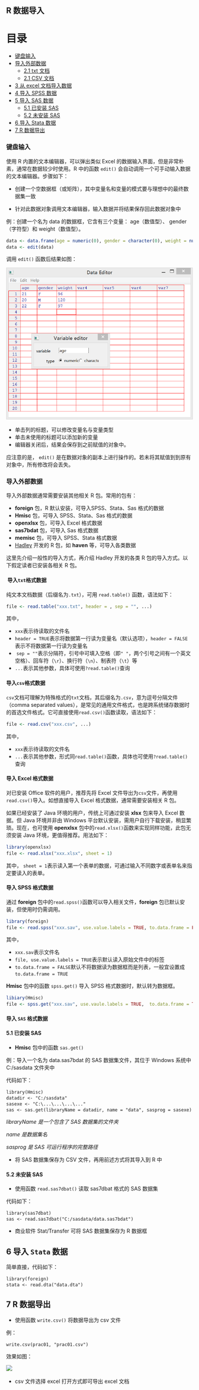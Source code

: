 
##  R 数据导入

# 目录

* [键盘输入](#键盘输入)
* [导入外部数据](#导入外部数据)
    * [2.1 txt 文档](#21-txt-文档)
    * [2.1 CSV 文档](#21-csv-文档)
* [3 从 excel 文档导入数据](#3-从-excel-文档导入数据)
* [4 导入 SPSS 数据](#4-导入-spss-数据)
* [5 导入 SAS 数据](#5-导入-sas-数据)
    * [5.1 已安装 SAS](#51-已安装-sas)
    * [5.2 未安装 SAS](#52-未安装-sas)
* [6 导入 Stata 数据](#6-导入-stata-数据)
* [7 R 数据导出](#7-r-数据导出)

### 键盘输入

使用 R 内置的文本编辑器，可以弹出类似 Excel 的数据输入界面，但是非常朴素，通常在数据较少时使用。R 中的函数 `edit()` 会自动调用一个可手动输入数据的文本编辑器。步骤如下：

- 创建一个空数据框（或矩阵），其中变量名和变量的模式要与理想中的最终数据集一致

- 针对此数据对象调用文本编辑器，输入数据并将结果保存回此数据对象中

例：创建一个名为 data 的数据框，它含有三个变量： age（数值型）、 gender（字符型）和 weight（数值型）。

```r
data <- data.frame(age = numeric(0), gender = character(0), weight = numeric(0))
data <- edit(data)
```
调用 `edit()` 函数后结果如图：

![](pic-import-keyboard.png)

- 单击列的标题，可以修改变量名与变量类型
- 单击未使用的标题可以添加新的变量
- 编辑器关闭后，结果会保存到之前赋值的对象中。

应注意的是， `edit()` 是在数据对象的副本上进行操作的。若未将其赋值到到原有对象中，所有修改将会丢失。

### 导入外部数据

导入外部数据通常需要安装其他相关 R 包。常用的包有：
- **foreign** 包，R 默认安装，可导入SPSS、Stata、Sas 格式的数据
- **Hmisc** 包，可导入 SPSS、Stata、Sas 格式的数据
- **openxlsx** 包，可导入 Excel 格式数据
- **sas7bdat** 包，可导入 Sas 格式数据
- **memisc** 包，可导入 SPSS、Stata 格式数据
- [Hadley](http://hadley.nz/) 开发的 R 包，如 **haven** 等，可导入各类数据

这里先介绍一般性的导入方式，再介绍 Hadley 开发的各类 R 包的导入方式。以下假定读者已安装各相关 R 包。

####  导入`txt`格式数据

纯文本文档数据（后缀名为`.txt`），可用 `read.table()` 函数，语法如下：

```r
file <- read.table("xxx.txt", header = , sep = "", ...)
```

其中，

- `xxx`表示待读取的文件名
- `header = TRUE`表示将数据第一行读为变量名（默认选项），`header = FALSE`表示不将数据第一行读为变量名
-  `sep = ""`表示分隔符，引号中可填入空格（即`" "`，两个引号之间有一个英文空格）、回车符（`\r`）、换行符（`\n`）、制表符（`\t`）等
- `...`表示其他参数，具体可使用`?read.table()`查询

#### 导入`csv`格式数据

`csv`文档可理解为特殊格式的`txt`文档，其后缀名为`.csv`，意为逗号分隔文件（comma separated values），是常见的通用文件格式，也是跨系统储存数据时的首选文件格式。它可直接使用`read.csv()`函数读取，语法如下：

```r
file <- read.csv("xxx.csv", ...)
```

其中，

- `xxx`表示待读取的文件名
- `...`表示其他参数，形式同`read.table()`函数，具体也可使用`?read.table()`查询


#### 导入 Excel 格式数据

对已安装 Office 软件的用户，推荐先将 Excel 文件导出为`csv`文件，再使用`read.csv()`导入。如想直接导入 Excel 格式数据，通常需要安装相关 R 包。

如果已经安装了 Java 环境的用户，传统上可通过安装 **xlsx** 包来导入 Excel 数据。但 Java 环境并非由 Windows 平台默认安装，需用户自行下载安装，稍显繁琐。现在，也可使用 **openxlsx** 包中的`read.xlsx()`函数来实现同样功能，此包无须安装 Java 环境，更值得推荐。用法如下：
```r
library(openxlsx)
file <- read.xlsx("xxx.xlsx", sheet = 1)
```
其中， `sheet = 1`表示读入第一个表单的数据，可通过输入不同数字或表单名来指定要读入的表单。

#### 导入  SPSS 格式数据

通过 **foreign** 包中的`read.spss()`函数可以导入相关文件，**foreign** 包已默认安装，但使用时仍需调用。

```r
library(foreign)
file <- read.spss("xxx.sav", use.value.labels = TRUE, to.data.frame = FALSE, ...)
```

其中，
- `xxx.sav`表示文件名
- `file, use.value.labels = TRUE`表示默认读入原始文件中的标签
- `to.data.frame = FALSE`默认不将数据读为数据框而是列表，一般宜设置成`to.data.frame = TRUE`


**Hmisc** 包中的函数 `spss.get()` 导入 SPSS 格式数据时，默认转为数据框。
  
```r
libiary(Hmisc)
file <- spss.get("xxx.sav", use.vaule.labels = TRUE,  to.data.frame = TRUE)
```

#### 导入 `SAS` 格式数据

#### 5.1 已安装 SAS

- **Hmisc** 包中的函数 `sas.get()`

例：导入一个名为 data.sas7bdat 的 SAS 数据集文件，其位于 Windows 系统中 C:/sasdata 文件夹中

代码如下：
```
library(Hmisc)
datadir <- "C:/sasdata"
sasexe <- "C:\...\...\...\..."
sas <- sas.get(libraryName = datadir, name = "data", sasprog = sasexe)
```
*libraryName 是一个包含了 SAS 数据集的文件夹*

*name 是数据集名*

*sasprog 是 SAS 可运行程序的完整路径*

- 将 SAS 数据集保存为 CSV 文件，再用前述方式将其导入到 R 中

#### 5.2 未安装 SAS

- 使用函数 `read.sas7dbat()` 读取 sas7dbat 格式的 SAS 数据集

代码如下：
```
library(sas7dbat)
sas <- read.sas7dbat("C:/sasdata/data.sas7bdat")
```

- 商业软件 Stat/Transfer 可将 SAS 数据集保存为 R 数据框

## 6 导入 `Stata` 数据

简单直接，代码如下：

```
library(foreign)
stata <- read.dta("data.dta")
```

## 7 R 数据导出

- 使用函数 `write.csv()` 将数据导出为 csv 文件

例：
```
write.csv(prac01, "prac01.csv")
```
效果如图：

![](C:\Users\john\zhang\Rsave\pre-rstudio-export.png)

- csv 文件选择 excel 打开方式即可导出 excel 文档

